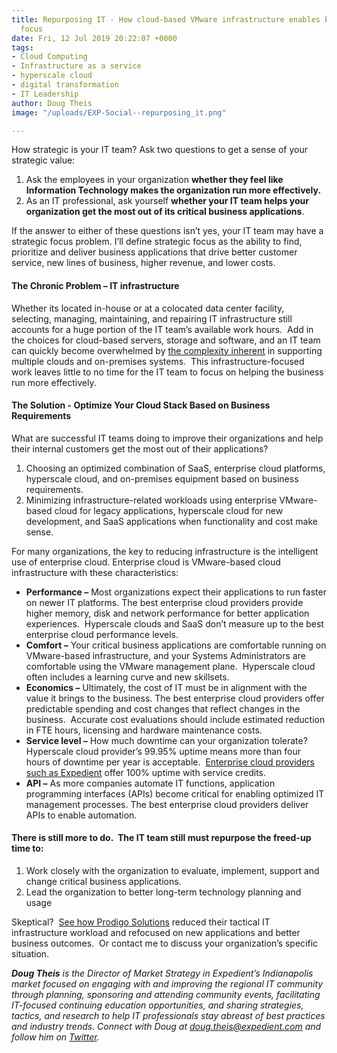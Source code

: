 ```yaml
---
title: Repurposing IT - How cloud-based VMware infrastructure enables better strategic
  focus
date: Fri, 12 Jul 2019 20:22:07 +0000
tags:
- Cloud Computing
- Infrastructure as a service
- hyperscale cloud
- digital transformation
- IT Leadership
author: Doug Theis
image: "/uploads/EXP-Social--repurposing_it.png"

---
```

How strategic is your IT team? Ask two questions to get a sense of your strategic value:

1. Ask the employees in your organization **whether they feel like Information Technology makes the organization run more effectively.**
2. As an IT professional, ask yourself **whether your IT team helps your organization get the most out of its critical business applications**.

If the answer to either of these questions isn’t yes, your IT team may have a strategic focus problem. I’ll define strategic focus as the ability to find, prioritize and deliver business applications that drive better customer service, new lines of business, higher revenue, and lower costs.

#### The Chronic Problem – IT infrastructure

Whether its located in-house or at a colocated data center facility, selecting, managing, maintaining, and repairing IT infrastructure still accounts for a huge portion of the IT team’s available work hours.  Add in the choices for cloud-based servers, storage and software, and an IT team can quickly become overwhelmed by [the complexity inherent](https://www.expedient.com/blog/how-are-you-addressing-the-10-complexities-of-your-multi-cloud-environment/) in supporting multiple clouds and on-premises systems.  This infrastructure-focused work leaves little to no time for the IT team to focus on helping the business run more effectively.

#### The Solution - Optimize Your Cloud Stack Based on Business Requirements

What are successful IT teams doing to improve their organizations and help their internal customers get the most out of their applications?

1. Choosing an optimized combination of SaaS, enterprise cloud platforms, hyperscale cloud, and on-premises equipment based on business requirements.
2. Minimizing infrastructure-related workloads using enterprise VMware-based cloud for legacy applications, hyperscale cloud for new development, and SaaS applications when functionality and cost make sense.

For many organizations, the key to reducing infrastructure is the intelligent use of enterprise cloud. Enterprise cloud is VMware-based cloud infrastructure with these characteristics:

* **Performance –** Most organizations expect their applications to run faster on newer IT platforms. The best enterprise cloud providers provide higher memory, disk and network performance for better application experiences.  Hyperscale clouds and SaaS don’t measure up to the best enterprise cloud performance levels.
* **Comfort –** Your critical business applications are comfortable running on VMware-based infrastructure, and your Systems Administrators are comfortable using the VMware management plane.  Hyperscale cloud often includes a learning curve and new skillsets.
* **Economics –** Ultimately, the cost of IT must be in alignment with the value it brings to the business. The best enterprise cloud providers offer predictable spending and cost changes that reflect changes in the business.  Accurate cost evaluations should include estimated reduction in FTE hours, licensing and hardware maintenance costs.
* **Service level –** How much downtime can your organization tolerate? Hyperscale cloud provider’s 99.95% uptime means more than four hours of downtime per year is acceptable.  [Enterprise cloud providers such as Expedient](https://www.expedient.com/services/infrastructure-as-a-service/cloud/) offer 100% uptime with service credits.
* **API –** As more companies automate IT functions, application programming interfaces (APIs) become critical for enabling optimized IT management processes. The best enterprise cloud providers deliver APIs to enable automation.

#### There is still more to do.  The IT team still must repurpose the freed-up time to:

1. Work closely with the organization to evaluate, implement, support and change critical business applications.
2. Lead the organization to better long-term technology planning and usage

Skeptical?  [See how Prodigo Solutions](https://www.expedient.com/resources/video-prodigo-solutions-reduces-customer-onboarding-time-with-expedients-cloud-and-managed-services/) reduced their tactical IT infrastructure workload and refocused on new applications and better business outcomes.  Or contact me to discuss your organization’s specific situation. 

**_Doug Theis_** _is the Director of Market Strategy in Expedient’s Indianapolis market focused on engaging with and improving the regional IT community through planning, sponsoring and attending community events, facilitating IT-focused continuing education opportunities, and sharing strategies, tactics, and research to help IT professionals stay abreast of best practices and industry trends. Connect with Doug at_ [_doug.theis@expedient.com_](mailto:doug.theis@expedient.com) _and follow him on_ [_Twitter_](https://twitter.com/dougtheis)_._